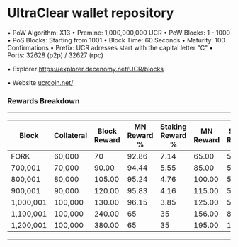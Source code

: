 UltraClear wallet repository
=====================================

• PoW Algorithm: X13
• Premine: 1,000,000,000 UCR
• PoW Blocks: 1 - 1000
• PoS Blocks: Starting from 1001
• Block Time: 60 Seconds
• Maturity: 100 Confirmations
• Prefix: UCR adresses start with the capital letter "C"
• Ports: 32628 (p2p) / 32627 (rpc)

• Explorer https://explorer.decenomy.net/UCR/blocks

• Website [ucrcoin.net/](https://ucrcoin.net/)

### Rewards Breakdown
---

| Block     | Collateral | Block Reward   | MN Reward % | Staking Reward % | MN Reward | Staker Reward |
| --------- | ---------- | -------------- | ----------- | ---------------- | --------- | ------------- |
| FORK      | 60,000     | 70             | 92.86       | 7.14             | 65.00     | 5.00          |
| 700,001   | 70,000     | 90.00          | 94.44       | 5.55             | 85.00     | 5.00          |
| 800,001   | 80,000     | 105.00         | 95.24       | 4.76             | 100.00    | 5.00          |
| 900,001   | 90,000     | 120.00         | 95.83       | 4.16             | 115.00    | 5.00          |
| 1,000,001 | 100,000    | 130.00         | 96.15       | 3.85             | 125.00    | 5.00          |
| 1,100,001 | 100,000    | 240.00         | 65          | 35               | 156.00    | 84.00         |
| 1,200,001 | 100,000    | 380.00         | 65          | 35               | 195.00    | 105.00        |

---

